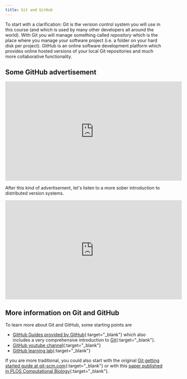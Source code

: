 ```yaml
---
title: Git and GitHub
---
```


To start with a clarification: Git is the version control system you will use in this course (and which is used by many other developers all around the world). 
With Git you will manage something called *repository* which is the place where you manage your software project (i.e. a folder on your hard disk per project). GitHub is an online software development platform which provides online hosted versions of your local Git repositories and much more collaborative functionality. 

## Some GitHub advertisement

<iframe width="560" height="315" src="https://www.youtube-nocookie.com/embed/noZnOSpcjYY" frameborder="0" allow="autoplay; encrypted-media" allowfullscreen></iframe>

After this kind of advertisement, let's listen to a more sober introduction to distributed version systems.

<iframe width="560" height="315" src="https://www.youtube-nocookie.com/embed/FyfwLX4HAxM" frameborder="0" allow="autoplay; encrypted-media" allowfullscreen></iframe>

## More information on Git and GitHub
To learn more about Git and GitHub, some starting points are
  * [GitHub Guides provided by GitHub](https://guides.github.com/){:target="_blank"} which also includes a very comprehensive introduction to [Git](https://guides.github.com/introduction/git-handbook/){:target="_blank"}.
  * [GitHub youtube channel](https://www.youtube.com/user/GitHubGuides/){:target="_blank"}
  * [GitHub learning lab](https://lab.github.com/){:target="_blank"}
  
 
If you are more traditional, you could also start with the original [Git getting started guide at git-scm.com](https://git-scm.com/book/en/v2/Getting-Started-About-Version-Control){:target="_blank"}
 or with this [paper published in PLOS Computational Biology](https://journals.plos.org/ploscompbiol/article?id=10.1371/journal.pcbi.1004668){:target="_blank"}. 
